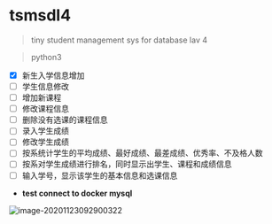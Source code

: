 # tsmsdl4

> tiny student management sys for database lav 4

> python3

- [x] 新生入学信息增加
- [ ] 学生信息修改
- [ ] 增加新课程
- [ ] 修改课程信息
- [ ] 删除没有选课的课程信息
- [ ] 录入学生成绩
- [ ] 修改学生成绩
- [ ] 按系统计学生的平均成绩、最好成绩、最差成绩、优秀率、不及格人数
- [ ] 按系对学生成绩进行排名，同时显示出学生、课程和成绩信息
- [ ] 输入学号，显示该学生的基本信息和选课信息

+ **test connect to docker mysql**

![image-20201123092900322](https://gitee.com/KinDog/picgo/raw/master/picture/image-20201123092900322.png)